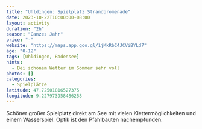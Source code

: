 ```yaml
---
title: "Uhldingen: Spielplatz Strandpromenade"
date: 2023-10-22T10:00:00+08:00
layout: activity
duration: "2h"
season: "Ganzes Jahr"
price: "-"
website: "https://maps.app.goo.gl/1jMkRbC4JCViBYLd7"
age: "0-12"
tags: [Uhldingen, Bodensee]
hints:
  - Bei schönem Wetter im Sommer sehr voll
photos: []
categories:
  - Spielplätze
latitude: 47.72501816527375
longitude: 9.227973958486258
---
```

Schöner großer Spielplatz direkt am See mit vielen Klettermöglichkeiten und einem Wasserspiel. Optik ist den Pfahlbauten nachempfunden.